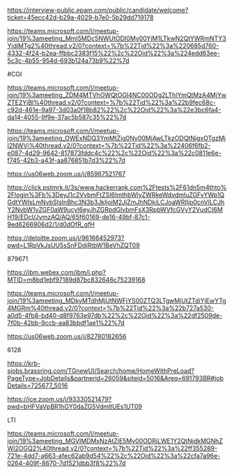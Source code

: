 
https://interview-public.epam.com/public/candidate/welcome?ticket=45ecc42d-b29a-4029-b7e0-5b29dd719178


https://teams.microsoft.com/l/meetup-join/19%3ameeting_MmI5MDc5NWUtODI0My00YjM1LTkwN2QtYWRmNTY3YjdjMTg2%40thread.v2/0?context=%7b%22Tid%22%3a%220685d760-4332-4f24-b2ea-ffbbc2383f15%22%2c%22Oid%22%3a%224edd63ee-5c3c-4b55-954d-693b124a73b9%22%7d

#CGI

https://teams.microsoft.com/l/meetup-join/19%3ameeting_ZDM4MTVhOWQtOGI4NC00ODg2LThlYmQtMzA4MjYwZTE2YjBl%40thread.v2/0?context=%7b%22Tid%22%3a%22b9fec68c-c92d-461e-9a97-3d03a0f18b82%22%2c%22Oid%22%3a%22e3bc6fa4-da14-4055-9f9e-37ac5b587c35%22%7d

https://teams.microsoft.com/l/meetup-join/19%3ameeting_OWExNDQ3YmMtZjg0Ny00MjAwLTkzODQtNjgxOTgzMjI2NWVi%40thread.v2/0?context=%7b%22Tid%22%3a%22406f6fb2-e087-4d29-9642-817873fddc4c%22%2c%22Oid%22%3a%22c0811e6e-f745-42b3-a43f-aa876851b7d3%22%7d

https://us06web.zoom.us/j/85967521767

https://click.pstmrk.it/3s/www.hackerrank.com%2Ftests%2F61dn5m4thto%2Flogin%3Fb%3DeyJ1c2VybmFtZSI6ImthbWlyZWRkeWdvdmluZGFyYWp1QGdtYWlsLmNvbSIsInBhc3N3b3JkIjoiM2JjZmJhNDkiLCJoaWRlIjp0cnVlLCJhY2NvbW1vZGF0aW9ucyI6eyJhZGRpdGlvbmFsX3RpbWVfcGVyY2VudCI6MH19/EDcI/JvmzAQ/AQ/65f60169-de16-49bf-87c1-9ed6266906d2/1/d0dOfR_gfH

https://deloitte.zoom.us/j/96166452973?pwd=L1RpVkJsUU5sSnFDdjRtbW1BeVhZQT09


879671

https://ibm.webex.com/ibm/j.php?MTID=m8bd1ebf97189d87bc832646c75239168

https://teams.microsoft.com/l/meetup-join/19%3ameeting_MDkyMTdhMjUtNWFjYS00ZTQ3LTgwMjUtZTdiYjEwYTg4MGRm%40thread.v2/0?context=%7b%22Tid%22%3a%22b727a530-a0d5-4fb8-bd40-d8f9763e97db%22%2c%22Oid%22%3a%22df2509de-7f0b-42bb-9ccb-aa83bbdf1ae1%22%7d

https://us06web.zoom.us/j/82780182656

6128


https://krb-sjobs.brassring.com/TGnewUI/Search/home/HomeWithPreLoad?PageType=JobDetails&partnerid=26059&siteid=5016&Areq=691793BR#jobDetails=725677_5016


https://ice.zoom.us/j/93330521479?pwd=bHFVaVpBR1hGY0daZG5VdmltUEs1UT09

LTI

https://teams.microsoft.com/l/meetup-join/19%3ameeting_MGVlMDMxNzAtZjE5My00ODRjLWE1Y2QtNjdkMGNhZWI2OGQ2%40thread.v2/0?context=%7b%22Tid%22%3a%22ff355289-721e-4dd7-a663-afec62ab9d54%22%2c%22Oid%22%3a%22cfa7a96e-0264-409f-8670-7d1521dbb3f8%22%7d


